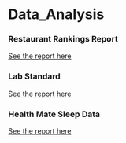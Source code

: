 # Data_Analysis

### Restaurant Rankings Report
[See the report here](https://github.com/andywoodruff6/Data_Analysis/blob/main/Resturant_Rankings/Restaurant%20Business%20Ranking%202020.pdf)

### Lab Standard
[See the report here](https://github.com/andywoodruff6/Data_Analysis/blob/main/Jupyter%20Lab%20Data.ipynb)

### Health Mate Sleep Data
[See the report here](https://github.com/andywoodruff6/Heath_Mate/blob/main/Sleep%20Overview.ipynb)
